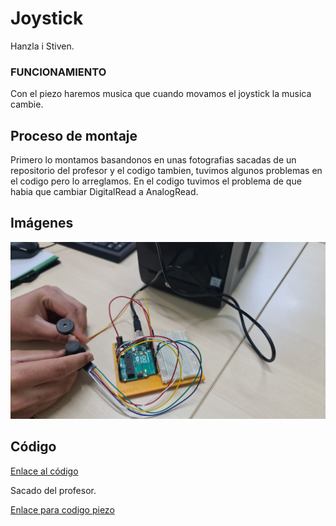 # Joystick

Hanzla i Stiven.

### FUNCIONAMIENTO
Con el piezo haremos musica que cuando movamos el joystick  la musica cambie.

## Proceso de montaje
Primero lo montamos basandonos en unas fotografias sacadas de un repositorio del profesor y el codigo tambien, tuvimos algunos problemas en el codigo pero lo arreglamos.
En el codigo tuvimos el problema de que habia que cambiar DigitalRead a AnalogRead.
## Imágenes
![joystick](https://github.com/St1v3n3223/1er-Trimestre/blob/37cba7a43616c5e94d251392e592e30d3704f4d9/WhatsApp%20Image%202022-02-02%20at%2010.06.47.jpeg)


## Código

[Enlace al código ](https://github.com/d-prieto/arduinoCourse/blob/main/joysticktest.ino)

Sacado del profesor.

[Enlace para codigo piezo](https://github.com/Hanzla55/Arduino/blob/c1f8d44c79ee54a9f0c2294a30087094b3b5e040/JoyStick.md)

